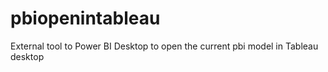 # pbiopenintableau
External tool to Power BI Desktop to open the current pbi model in Tableau desktop
